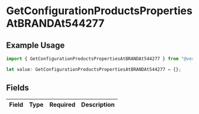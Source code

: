 # GetConfigurationProductsPropertiesAtBRANDAt544277

## Example Usage

```typescript
import { GetConfigurationProductsPropertiesAtBRANDAt544277 } from "@vercel/sdk/models/getconfigurationproductsop.js";

let value: GetConfigurationProductsPropertiesAtBRANDAt544277 = {};
```

## Fields

| Field       | Type        | Required    | Description |
| ----------- | ----------- | ----------- | ----------- |